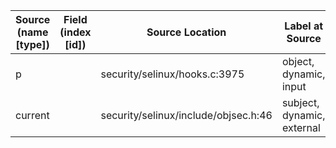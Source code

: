 | Source (name [type])    | Field (index [id]) | Source Location                      | Label at Source             |
|-------------------------|--------------------|--------------------------------------|-----------------------------|
| p                       |                    | security/selinux/hooks.c:3975        | object, dynamic, input      |
| current                 |                    | security/selinux/include/objsec.h:46 | subject, dynamic, external  |
